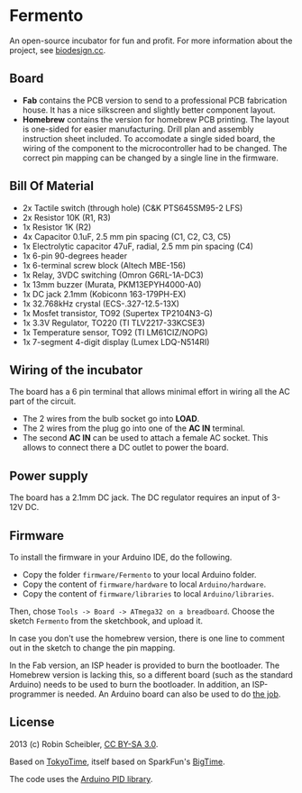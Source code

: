 Fermento
========

An open-source incubator for fun and profit. For more information about the project, see [biodesign.cc](http://biodesign.cc/2013/12/25/diy-incubator/).

Board
-----

* __Fab__ contains the PCB version to send to a professional PCB fabrication house. It has a nice silkscreen and slightly better component layout. 
* __Homebrew__ contains the version for homebrew PCB printing. The layout is one-sided for easier manufacturing. Drill plan and assembly instruction sheet included.
  To accomodate a single sided board, the wiring of the component to the microcontroller had to be changed. The correct pin mapping can be changed by a single line
  in the firmware.

Bill Of Material
----------------

* 2x Tactile switch (through hole) (C&K PTS645SM95-2 LFS)
* 2x Resistor 10K (R1, R3)
* 1x Resistor 1K (R2)
* 4x Capacitor 0.1uF, 2.5 mm pin spacing (C1, C2, C3, C5)
* 1x Electrolytic capacitor 47uF, radial, 2.5 mm pin spacing (C4)
* 1x 6-pin 90-degrees header
* 1x 6-terminal screw block (Altech MBE-156)
* 1x Relay, 3VDC switching (Omron G6RL-1A-DC3)
* 1x 13mm buzzer (Murata, PKM13EPYH4000-A0)
* 1x DC jack 2.1mm (Kobiconn 163-179PH-EX)
* 1x 32.768kHz crystal (ECS-.327-12.5-13X)
* 1x Mosfet transistor, TO92 (Supertex TP2104N3-G)
* 1x 3.3V Regulator, TO220 (TI TLV2217-33KCSE3)
* 1x Temperature sensor, TO92 (TI LM61CIZ/NOPG)
* 1x 7-segment 4-digit display (Lumex LDQ-N514RI)

Wiring of the incubator
-----------------------

The board has a 6 pin terminal that allows minimal effort in wiring all the AC part of the circuit.

* The 2 wires from the bulb socket go into __LOAD__.
* The 2 wires from the plug go into one of the __AC IN__ terminal.
* The second __AC IN__ can be used to attach a female AC socket. This allows to connect there a DC outlet to power the board.

Power supply
------------

The board has a 2.1mm DC jack. The DC regulator requires an input of 3-12V DC.

Firmware
--------

To install the firmware in your Arduino IDE, do the following.

* Copy the folder `firmware/Fermento` to your local Arduino folder.
* Copy the content of `firmware/hardware` to local `Arduino/hardware`.
* Copy the content of `firmware/libraries` to local `Arduino/libraries`.

Then, chose `Tools -> Board -> ATmega32 on a breadboard`. Choose the sketch
`Fermento` from the sketchbook, and upload it.

In case you don't use the homebrew version, there is one line to comment out in
the sketch to change the pin mapping.

In the Fab version, an ISP header is provided to burn the bootloader. The Homebrew
version is lacking this, so a different board (such as the standard Arduino) needs
to be used to burn the bootloader. In addition, an ISP-programmer is needed.
An Arduino board can also be used to do [the job](http://arduino.cc/en/Tutorial/ArduinoISP).

License
-------

2013 (c) Robin Scheibler, [CC BY-SA 3.0](https://creativecommons.org/licenses/by-sa/3.0/).

Based on [TokyoTime](http://robinscheibler.org/TokyoTime), itself based on SparkFun's [BigTime](https://www.sparkfun.com/products/11734).

The code uses the [Arduino PID library](http://playground.arduino.cc/Code/PIDLibrary).

